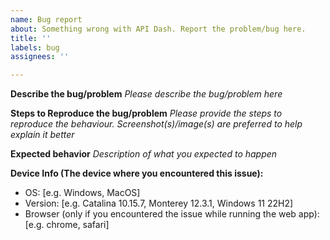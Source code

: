```yaml
---
name: Bug report
about: Something wrong with API Dash. Report the problem/bug here.
title: ''
labels: bug
assignees: ''

---
```


**Describe the bug/problem**
_Please describe the bug/problem here_

**Steps to Reproduce the bug/problem**
_Please provide the steps to reproduce the behaviour. Screenshot(s)/image(s) are preferred to help explain it better_

**Expected behavior**
_Description of what you expected to happen_

**Device Info (The device where you encountered this issue):**
 - OS: [e.g. Windows, MacOS]
 - Version: [e.g. Catalina 10.15.7, Monterey 12.3.1, Windows 11 22H2]
 - Browser (only if you encountered the issue while running the web app): [e.g. chrome, safari]
